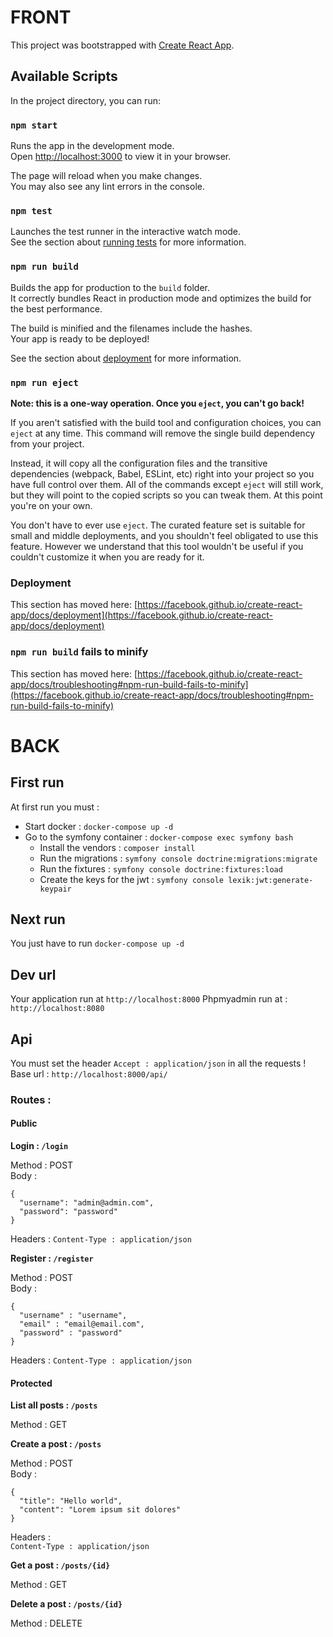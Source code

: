 # FRONT

This project was bootstrapped with [Create React App](https://github.com/facebook/create-react-app).

## Available Scripts

In the project directory, you can run:

### `npm start`

Runs the app in the development mode.\
Open [http://localhost:3000](http://localhost:3000) to view it in your browser.

The page will reload when you make changes.\
You may also see any lint errors in the console.

### `npm test`

Launches the test runner in the interactive watch mode.\
See the section about [running tests](https://facebook.github.io/create-react-app/docs/running-tests) for more information.

### `npm run build`

Builds the app for production to the `build` folder.\
It correctly bundles React in production mode and optimizes the build for the best performance.

The build is minified and the filenames include the hashes.\
Your app is ready to be deployed!

See the section about [deployment](https://facebook.github.io/create-react-app/docs/deployment) for more information.

### `npm run eject`

**Note: this is a one-way operation. Once you `eject`, you can't go back!**

If you aren't satisfied with the build tool and configuration choices, you can `eject` at any time. This command will remove the single build dependency from your project.

Instead, it will copy all the configuration files and the transitive dependencies (webpack, Babel, ESLint, etc) right into your project so you have full control over them. All of the commands except `eject` will still work, but they will point to the copied scripts so you can tweak them. At this point you're on your own.

You don't have to ever use `eject`. The curated feature set is suitable for small and middle deployments, and you shouldn't feel obligated to use this feature. However we understand that this tool wouldn't be useful if you couldn't customize it when you are ready for it.

### Deployment

This section has moved here: [https://facebook.github.io/create-react-app/docs/deployment](https://facebook.github.io/create-react-app/docs/deployment)

### `npm run build` fails to minify

This section has moved here: [https://facebook.github.io/create-react-app/docs/troubleshooting#npm-run-build-fails-to-minify](https://facebook.github.io/create-react-app/docs/troubleshooting#npm-run-build-fails-to-minify)


# BACK

## First run
At first run you must :
- Start docker : `docker-compose up -d`
- Go to the symfony container : `docker-compose exec symfony bash`
  - Install the vendors : `composer install`
  - Run the migrations : `symfony console doctrine:migrations:migrate`
  - Run the fixtures : `symfony console doctrine:fixtures:load`
  - Create the keys for the jwt : `symfony console lexik:jwt:generate-keypair`

## Next run
You just have to run `docker-compose up -d`

## Dev url
Your application run at `http://localhost:8000`
Phpmyadmin run at : `http://localhost:8080`

## Api
You must set the header `Accept : application/json` in all the requests !
Base url : `http://localhost:8000/api/`

### Routes : 
#### Public
**Login : `/login`**
                          
Method : POST  
Body : 
```
{
  "username": "admin@admin.com",
  "password": "password"
}
```
Headers : `Content-Type : application/json`  

**Register : `/register`**
                             
Method : POST  
Body :
```
{
  "username" : "username",
  "email" : "email@email.com",
  "password" : "password"	
}
```
Headers :
`Content-Type : application/json`

#### Protected

**List all posts : `/posts`**

Method : GET

**Create a post : `/posts`**   
                                
Method : POST       
Body :                             
```                                
{
  "title": "Hello world",
  "content": "Lorem ipsum sit dolores"
}

```                                
Headers :                          
`Content-Type : application/json`  
               
**Get a post : `/posts/{id}`**                
                                            
Method : GET   

**Delete a post : `/posts/{id}`**    
                                  
Method : DELETE                      
